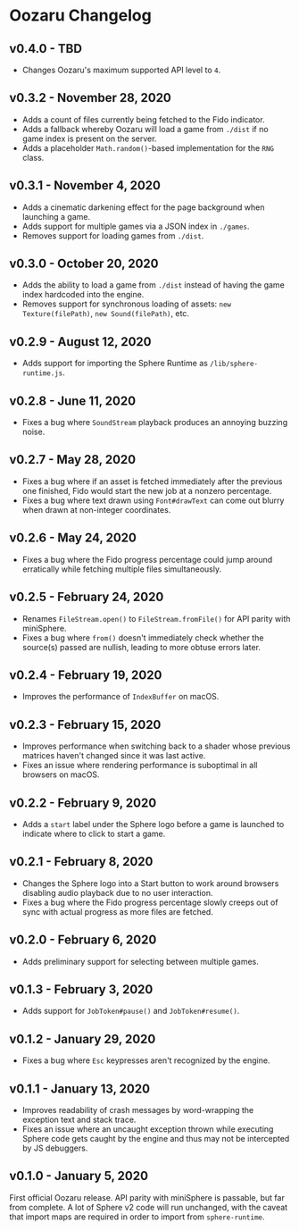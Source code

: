 Oozaru Changelog
================

v0.4.0 - TBD
------------

* Changes Oozaru's maximum supported API level to `4`.


v0.3.2 - November 28, 2020
--------------------------

* Adds a count of files currently being fetched to the Fido indicator.
* Adds a fallback whereby Oozaru will load a game from `./dist` if no game
  index is present on the server.
* Adds a placeholder `Math.random()`-based implementation for the `RNG` class.

v0.3.1 - November 4, 2020
-------------------------

* Adds a cinematic darkening effect for the page background when launching a
  game.
* Adds support for multiple games via a JSON index in `./games`.
* Removes support for loading games from `./dist`.

v0.3.0 - October 20, 2020
-------------------------

* Adds the ability to load a game from `./dist` instead of having the game
  index hardcoded into the engine.
* Removes support for synchronous loading of assets: `new Texture(filePath)`,
  `new Sound(filePath)`, etc.


v0.2.9 - August 12, 2020
------------------------

* Adds support for importing the Sphere Runtime as `/lib/sphere-runtime.js`.

v0.2.8 - June 11, 2020
----------------------

* Fixes a bug where `SoundStream` playback produces an annoying buzzing noise.

v0.2.7 - May 28, 2020
---------------------

* Fixes a bug where if an asset is fetched immediately after the previous one
  finished, Fido would start the new job at a nonzero percentage.
* Fixes a bug where text drawn using `Font#drawText` can come out blurry when
  drawn at non-integer coordinates.

v0.2.6 - May 24, 2020
---------------------

* Fixes a bug where the Fido progress percentage could jump around erratically
  while fetching multiple files simultaneously.

v0.2.5 - February 24, 2020
--------------------------

* Renames `FileStream.open()` to `FileStream.fromFile()` for API parity with
  miniSphere.
* Fixes a bug where `from()` doesn't immediately check whether the source(s)
  passed are nullish, leading to more obtuse errors later.

v0.2.4 - February 19, 2020
--------------------------

* Improves the performance of `IndexBuffer` on macOS.

v0.2.3 - February 15, 2020
--------------------------

* Improves performance when switching back to a shader whose previous matrices
  haven't changed since it was last active.
* Fixes an issue where rendering performance is suboptimal in all browsers on
  macOS.

v0.2.2 - February 9, 2020
-------------------------

* Adds a `start` label under the Sphere logo before a game is launched to
  indicate where to click to start a game.

v0.2.1 - February 8, 2020
-------------------------

* Changes the Sphere logo into a Start button to work around browsers disabling
  audio playback due to no user interaction.
* Fixes a bug where the Fido progress percentage slowly creeps out of sync with
  actual progress as more files are fetched.

v0.2.0 - February 6, 2020
-------------------------

* Adds preliminary support for selecting between multiple games.


v0.1.3 - February 3, 2020
-------------------------

* Adds support for `JobToken#pause()` and `JobToken#resume()`.

v0.1.2 - January 29, 2020
-------------------------

* Fixes a bug where `Esc` keypresses aren't recognized by the engine.

v0.1.1 - January 13, 2020
-------------------------

* Improves readability of crash messages by word-wrapping the exception text
  and stack trace.
* Fixes an issue where an uncaught exception thrown while executing Sphere code
  gets caught by the engine and thus may not be intercepted by JS debuggers.

v0.1.0 - January 5, 2020
------------------------

First official Oozaru release.  API parity with miniSphere is passable, but far
from complete. A lot of Sphere v2 code will run unchanged, with the caveat that
import maps are required in order to import from `sphere-runtime`.
